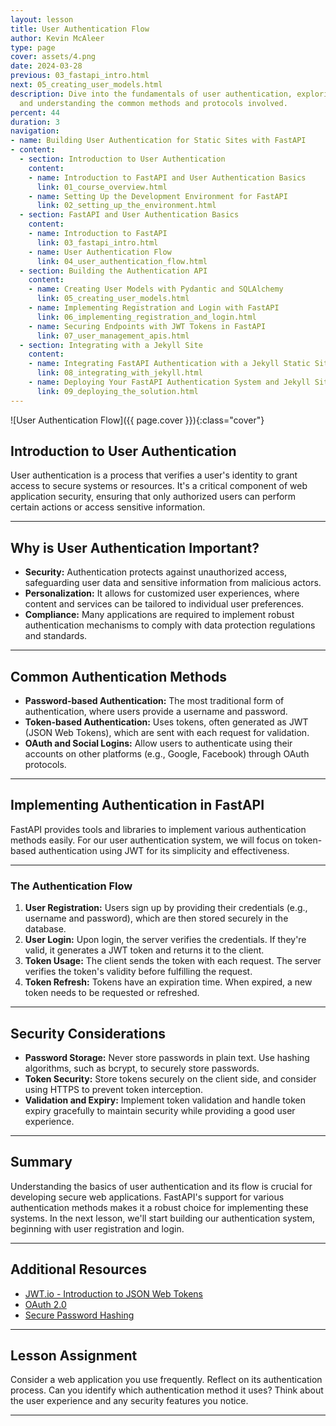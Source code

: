 ```yaml
---
layout: lesson
title: User Authentication Flow
author: Kevin McAleer
type: page
cover: assets/4.png
date: 2024-03-28
previous: 03_fastapi_intro.html
next: 05_creating_user_models.html
description: Dive into the fundamentals of user authentication, exploring its importance,
  and understanding the common methods and protocols involved.
percent: 44
duration: 3
navigation:
- name: Building User Authentication for Static Sites with FastAPI
- content:
  - section: Introduction to User Authentication
    content:
    - name: Introduction to FastAPI and User Authentication Basics
      link: 01_course_overview.html
    - name: Setting Up the Development Environment for FastAPI
      link: 02_setting_up_the_environment.html
  - section: FastAPI and User Authentication Basics
    content:
    - name: Introduction to FastAPI
      link: 03_fastapi_intro.html
    - name: User Authentication Flow
      link: 04_user_authentication_flow.html
  - section: Building the Authentication API
    content:
    - name: Creating User Models with Pydantic and SQLAlchemy
      link: 05_creating_user_models.html
    - name: Implementing Registration and Login with FastAPI
      link: 06_implementing_registration_and_login.html
    - name: Securing Endpoints with JWT Tokens in FastAPI
      link: 07_user_management_apis.html
  - section: Integrating with a Jekyll Site
    content:
    - name: Integrating FastAPI Authentication with a Jekyll Static Site
      link: 08_integrating_with_jekyll.html
    - name: Deploying Your FastAPI Authentication System and Jekyll Site
      link: 09_deploying_the_solution.html
---
```



![User Authentication Flow]({{ page.cover }}){:class="cover"}

## Introduction to User Authentication

User authentication is a process that verifies a user's identity to grant access to secure systems or resources. It's a critical component of web application security, ensuring that only authorized users can perform certain actions or access sensitive information.

---

## Why is User Authentication Important?

- **Security:** Authentication protects against unauthorized access, safeguarding user data and sensitive information from malicious actors.
- **Personalization:** It allows for customized user experiences, where content and services can be tailored to individual user preferences.
- **Compliance:** Many applications are required to implement robust authentication mechanisms to comply with data protection regulations and standards.

---

## Common Authentication Methods

- **Password-based Authentication:** The most traditional form of authentication, where users provide a username and password.
- **Token-based Authentication:** Uses tokens, often generated as JWT (JSON Web Tokens), which are sent with each request for validation.
- **OAuth and Social Logins:** Allow users to authenticate using their accounts on other platforms (e.g., Google, Facebook) through OAuth protocols.

---

## Implementing Authentication in FastAPI

FastAPI provides tools and libraries to implement various authentication methods easily. For our user authentication system, we will focus on token-based authentication using JWT for its simplicity and effectiveness.

---

### The Authentication Flow

1. **User Registration:** Users sign up by providing their credentials (e.g., username and password), which are then stored securely in the database.
2. **User Login:** Upon login, the server verifies the credentials. If they're valid, it generates a JWT token and returns it to the client.
3. **Token Usage:** The client sends the token with each request. The server verifies the token's validity before fulfilling the request.
4. **Token Refresh:** Tokens have an expiration time. When expired, a new token needs to be requested or refreshed.

---

## Security Considerations

- **Password Storage:** Never store passwords in plain text. Use hashing algorithms, such as bcrypt, to securely store passwords.
- **Token Security:** Store tokens securely on the client side, and consider using HTTPS to prevent token interception.
- **Validation and Expiry:** Implement token validation and handle token expiry gracefully to maintain security while providing a good user experience.

---

## Summary

Understanding the basics of user authentication and its flow is crucial for developing secure web applications. FastAPI's support for various authentication methods makes it a robust choice for implementing these systems. In the next lesson, we'll start building our authentication system, beginning with user registration and login.

---

## Additional Resources

- [JWT.io - Introduction to JSON Web Tokens](https://jwt.io/introduction/)
- [OAuth 2.0](https://oauth.net/2/)
- [Secure Password Hashing](https://en.wikipedia.org/wiki/Bcrypt)

---

## Lesson Assignment

Consider a web application you use frequently. Reflect on its authentication process. Can you identify which authentication method it uses? Think about the user experience and any security features you notice.

---
